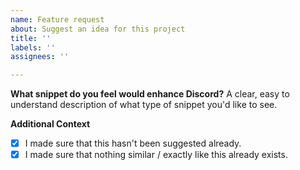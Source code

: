 ```yaml
---
name: Feature request
about: Suggest an idea for this project
title: ''
labels: ''
assignees: ''

---
```


**What snippet do you feel would enhance Discord?**
A clear, easy to understand description of what type of snippet you'd like to see.

**Additional Context**
- [x] I made sure that this hasn't been suggested already.
- [x] I made sure that nothing similar / exactly like this already exists.
